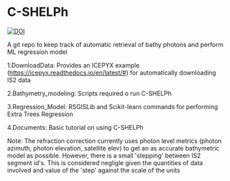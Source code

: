 # C-SHELPh

[![DOI](https://zenodo.org/badge/374786622.svg)](https://zenodo.org/badge/latestdoi/374786622)

A git repo to keep track of automatic retrieval of bathy photons and perform ML regression model

1.DownloadData: Provides an ICEPYX example (https://icepyx.readthedocs.io/en/latest/#) for automatically downloading IS2 data

2.Bathymetry\_modeling: Scripts required o run C-SHELPh

3.Regression\_Model: RSGISLib and Scikit-learn commands for performing Extra Trees Regression

4.Documents: Basic tutorial on using C-SHELPh

Note: The refraction correction currently uses photon level metrics (photon azimuth, photon elevation, satellite elev) to get an as accurate bathymetric model as possible. However, there is a small 'stepping' between IS2 segment id's. This is considered negligle given the quantities of data involved and value of the 'step' against the scale of the units
